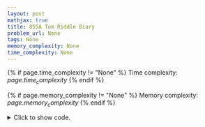 ```yaml
---
layout: post
mathjax: true
title: 855A Tom Riddle Diary
problem_url: None
tags: None
memory_complexity: None
time_complexity: None
---
```




{% if page.time_complexity != "None" %}
Time complexity: ${{ page.time_complexity }}$
{% endif %}

{% if page.memory_complexity != "None" %}
Memory complexity: ${{ page.memory_complexity }}$
{% endif %}

<details>
<summary>
<p style="display:inline">Click to show code.</p>
</summary>
```cpp
{% raw %}
using namespace std;
map<string, bool> exists;
int main(void)
{
    int n;
    string s;
    cin >> n;
    while (n--)
    {
        cin >> s;
        if (exists[s])
            cout << "YES" << endl;
        else
            cout << "NO" << endl;
        exists[s] = true;
    }
    return 0;
}

{% endraw %}
```
</details>

